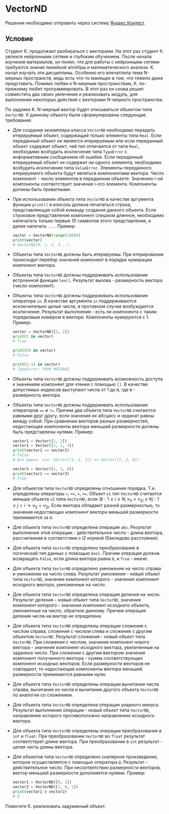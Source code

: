 # VectorND
Решения необходимо отправить через систему [Яндекс.Контест](https://contest.yandex.ru/contest/72049/enter).

## Условие

Студент К. продолжает разбираться с векторами. На этот раз студент К. увлекся нейронными сетями и глубоким обучением. После начала изучения материалов, он понял, что для работы с нейронными сетями требуются знания линейной алгебры и математического анализа. К. начал изучать эти дисциплины. Особенно его впечатлила тема N-мерных пространств, ведь есть что-то манящее в том, что тяжело даже представить. Помимо любви к N-мерным пространствам, К. по-прежнему любит программировать. В этот раз он снова решил совместить два своих увлечения и реализовать модуль, для выполнения некоторых действий с векторами N-мерного пространства.

По задумке K. N-мерный вектор будет описываться объектом типа `VectorND`. К данному объекту были сформулированы следующие требования:

- Для создания экземпляра класса `VectorND` необходимо передать итерируемый объект, содержащий только элементы типа `Real`. Если переданный объект не является итерируемым или если переданный объект содержит объект, чей тип отличается от типа `Real`, необходимо возбудить исключение типа `TypeError` с информативным сообщением об ошибке. Если переданный итерируемый объект не содержит ни одного элемента, необходимо возбудить исключение типа `ValueError`. Элементы переданного итерируемого объекта будут являться компонентами вектора. Число компонент - число элементов в переданном объекте. Значению i-ой компоненты соответствует значение i-ого элемента. Компоненты должны быть приватными.

- При использовании объекта типа `VectorND` в качестве аргумента функции `print()` в консоль должна печататься строка, представляющая собой команду создания данного объекта. Если строковое представление компонент слишком длинное, необходимо напечатать только первые 10 символов этого представления, а далее напечать `...`. Пример:
    ```python
    vector = VectorND(range(1000))
    print(vector)
    # VectorND(0, 1, 2, 3...)
    ```

- Объекты  типа `VectorND` должны быть итерируемы. При итерировании происходит перебор значений компонент в порядке нумерации компонент вектора.

- Объекты  типа `VectorND` должны поддерживать использование встроенной функции `len()`. Результат вызова - размерность вектора (число компонент).

- Объекты типа `VectorND` должны поддерживать использование оператора `in`. В качестве аргумента `in` поддерживаются исключительно целые числа, в противном случае возбуждается исключение. Результат выполнения - есть ли компонента с таким порядковым номером в векторе. Компоненты нумеруются с 1. Пример:

    ```python
    vector = VectorND([1, 2])
    print(1 in vector)
    # True

    print(50 in vector)
    # False

    print(3.14 in vector)
    # TypeError: YOUR MESSAGE
    ```

- Объекты типа `VectorND` должны поддерживать возможность доступа к значениям компонент для чтения с помощью `[]`. В качестве допустимых индексов выступают числа от 1 до `N`, где `N` - размерность вектора. 

- Объекты типа `VectorND` должны поддерживать использование операторов `==` и `!=`. Причем два объекта типа `VectorND` считаются равными друг другу, если значения их абсцисс и ординат равны между собой. При сравнении векторов разных размерностей, недостающие компоненты вектора меньшей размерности должны быть представлены нулями. Пример:
    ```python
    vector1 = Vector([1, 2])
    vector2 = Vector([1, 2, 3])
    print(vector1 == vector2)
    # False
    # Все равно, что: Vector([1, 2, 3]) == Vector([1, 2, 0])

    vector3 = Vector([1, 2, 0])
    print(vector1 == vector3)
    # True
    ```

- Для объектов типа `VectorND` определены отношения порядка. Т.е. определены операторы `<`, `<=`, `>`, `>=`. Объект `v1` тип `VectorND` считается меньше объекта `v2` типа `VectorND`, если $\exists i: 1 \le i \le N,  v_{1i} < v_{2i} \land \forall j: 1 \le j \lt i \rightarrow v_{1j} = v_{2j}$. Если вектора обладают разной размерностью, то значения недостающих компонент вектора меньшей размерности принимаются за `0`.

- Для объекта типа `VectorND` определена операция `abs`. Результат выполнение этой операции - действительное число - длина вектора, рассчитанная в соответствии с l2 нормой (Евклидово расстояние).

- Для объекта типа `VectorND` определено преобразование в логический тип данных с помощью `bool`. Причем операция должна возвращать `False`, если длина вектора равна `0`, и `True` - иначе.

- Для объекта типа `VectorND` определено умножение на число справа и умножение на число слева. Результат умножения - новый объект типа `VectorND`, значение компонент которого - значения компонент исходного вектора, умноженные на число.

- Для объекта типа `VectorND` определена операция деления на число. Результат деления - новый объект типа `VectorND`, значения компонент которого - значения компонент исходного объекта, умноженные на число, обратное данному. Причем операция деления числа на вектор не определена.

- Для объекта типа `VectorND` определены операции сложения с числом справа, сложения с числом слева и сложение с другим объектом `VectorND`. Результат сложения - новый объект типа `VectorND`. При сложении с числом, значения компонент нового вектора - значения компонент исходного вектора, увеличенные на заданное число. При сложении с другим вектором значения компонент полученного вектора - сумма соответствующих компонент исходных векторов. Если размерности векторов не совпадают, то недостающие компоненты вектора меньшей размерности принимаются равными нулю.

- Для объекта типа `VectorND` определены операции вычитания числа справа, вычитание из числа и вычитание другого объекта `VectorND` по аналогии со сложением.

- Для объекта типа `VectorND` определена операция унарного минуса. Результат выполнения операции - новый объект типа `VectorND`, направление которого противоположно направлению исходного вектора. 

- Для объекта типа `VectorND` определены операции преобразования в `int` и `float`. При преобразовании `VectorND` во `float` результат соответствует длине вектора. При преобразовании в `int` результат - целая часть длины вектора.

- Для объектов типа `VectorND` определено скалярное произведение, которое осуществляется с помощью оператора `@`. Результат - действительное число. При несоответствии размерности векторов, вектор меньшей размерности дополняется нулями. Пример:
    ```python
    vector1 = VectorND([0, 1])
    vector2 = VectorND([1, 0, 1])
    print(vector1 @ vector2)
    # 0
    ```

Помогите К. реализовать задуманный объект.
